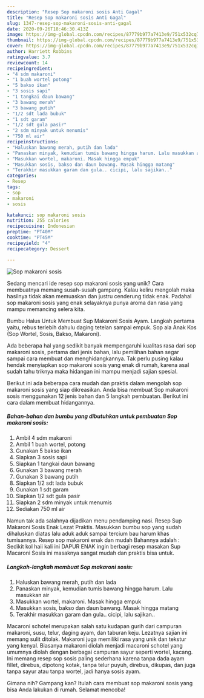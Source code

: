 ```yaml
---
description: "Resep Sop makaroni sosis Anti Gagal"
title: "Resep Sop makaroni sosis Anti Gagal"
slug: 1347-resep-sop-makaroni-sosis-anti-gagal
date: 2020-09-26T18:46:30.413Z
image: https://img-global.cpcdn.com/recipes/87779b977a7413e9/751x532cq70/sop-makaroni-sosis-foto-resep-utama.jpg
thumbnail: https://img-global.cpcdn.com/recipes/87779b977a7413e9/751x532cq70/sop-makaroni-sosis-foto-resep-utama.jpg
cover: https://img-global.cpcdn.com/recipes/87779b977a7413e9/751x532cq70/sop-makaroni-sosis-foto-resep-utama.jpg
author: Harriett Robbins
ratingvalue: 3.7
reviewcount: 14
recipeingredient:
- "4 sdm makaroni"
- "1 buah wortel potong"
- "5 bakso ikan"
- "3 sosis sapi"
- "1 tangkai daun bawang"
- "3 bawang merah"
- "3 bawang putih"
- "1/2 sdt lada bubuk"
- "1 sdt garam"
- "1/2 sdt gula pasir"
- "2 sdm minyak untuk menumis"
- "750 ml air"
recipeinstructions:
- "Haluskan bawang merah, putih dan lada"
- "Panaskan minyak, kemudian tumis bawang hingga harum. Lalu masukkan air"
- "Masukkan wortel, makaroni. Masak hingga empuk"
- "Masukkan sosis, bakso dan daun bawang. Masak hingga matang"
- "Terakhir masukkan garam dan gula.. cicipi, lalu sajikan.."
categories:
- Resep
tags:
- sop
- makaroni
- sosis

katakunci: sop makaroni sosis 
nutrition: 255 calories
recipecuisine: Indonesian
preptime: "PT40M"
cooktime: "PT45M"
recipeyield: "4"
recipecategory: Dessert

---
```



![Sop makaroni sosis](https://img-global.cpcdn.com/recipes/87779b977a7413e9/751x532cq70/sop-makaroni-sosis-foto-resep-utama.jpg)

Sedang mencari ide resep sop makaroni sosis yang unik? Cara membuatnya memang susah-susah gampang. Kalau keliru mengolah maka hasilnya tidak akan memuaskan dan justru cenderung tidak enak. Padahal sop makaroni sosis yang enak selayaknya punya aroma dan rasa yang mampu memancing selera kita.

Bumbu Halus Untuk Membuat Sup Makaroni Sosis Ayam. Langkah pertama yaitu, rebus terlebih dahulu daging tetelan sampai empuk. Sop ala Anak Kos (Sop Wortel, Sosis, Bakso, Makaroni).

Ada beberapa hal yang sedikit banyak mempengaruhi kualitas rasa dari sop makaroni sosis, pertama dari jenis bahan, lalu pemilihan bahan segar sampai cara membuat dan menghidangkannya. Tak perlu pusing kalau hendak menyiapkan sop makaroni sosis yang enak di rumah, karena asal sudah tahu triknya maka hidangan ini mampu menjadi sajian spesial.


Berikut ini ada beberapa cara mudah dan praktis dalam mengolah sop makaroni sosis yang siap dikreasikan. Anda bisa membuat Sop makaroni sosis menggunakan 12 jenis bahan dan 5 langkah pembuatan. Berikut ini cara dalam membuat hidangannya.

<!--inarticleads1-->

##### Bahan-bahan dan bumbu yang dibutuhkan untuk pembuatan Sop makaroni sosis:

1. Ambil 4 sdm makaroni
1. Ambil 1 buah wortel, potong
1. Gunakan 5 bakso ikan
1. Siapkan 3 sosis sapi
1. Siapkan 1 tangkai daun bawang
1. Gunakan 3 bawang merah
1. Gunakan 3 bawang putih
1. Siapkan 1/2 sdt lada bubuk
1. Gunakan 1 sdt garam
1. Siapkan 1/2 sdt gula pasir
1. Siapkan 2 sdm minyak untuk menumis
1. Sediakan 750 ml air


Namun tak ada salahnya dijadikan menu pendamping nasi. Resep Sup Makaroni Sosis Enak Lezat Praktis. Masukkan bumbu sop yang sudah dihaluskan diatas lalu aduk aduk sampai tercium bau harum khas tumisannya. Resep sop makaroni enak dan mudah Bahannya adalah : Sedikit kol haii kali ini DAPUR ENAK ingin berbagi resep masakan Sup Macaroni Sosis ini masaknya sangat mudah dan praktis bisa untuk. 

<!--inarticleads2-->

##### Langkah-langkah membuat Sop makaroni sosis:

1. Haluskan bawang merah, putih dan lada
1. Panaskan minyak, kemudian tumis bawang hingga harum. Lalu masukkan air
1. Masukkan wortel, makaroni. Masak hingga empuk
1. Masukkan sosis, bakso dan daun bawang. Masak hingga matang
1. Terakhir masukkan garam dan gula.. cicipi, lalu sajikan..


Macaroni schotel merupakan salah satu kudapan gurih dari campuran makaroni, susu, telur, daging ayam, dan taburan keju. Lezatnya sajian ini memang sulit ditolak. Makaroni juga memiliki rasa yang unik dan tekstur yang kenyal. Biasanya makaroni diolah menjadi macaroni schotel yang umumnya diolah dengan berbagai campuran sayur seperti wortel, kacang. Ini memang resep sop sosis paling sederhana karena tanpa dada ayam fillet, direbus, dipotong kotak, tanpa telur puyuh, direbus, dikupas, dan juga tanpa sayur atau tanpa wortel, jadi hanya sosis ayam. 

Gimana nih? Gampang kan? Itulah cara membuat sop makaroni sosis yang bisa Anda lakukan di rumah. Selamat mencoba!
